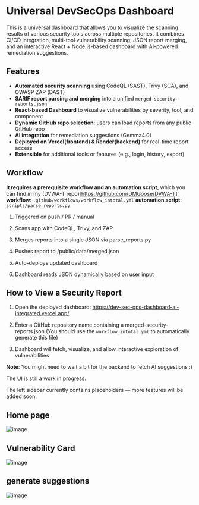 # Universal DevSecOps Dashboard
This is a universal dashboard that allows you to visualize the scanning results of various security tools across multiple repositories.
It combines CI/CD integration, multi-tool vulnerability scanning, JSON report merging, and an interactive React + Node.js-based dashboard with AI-powered remediation suggestions.

## Features
-  **Automated security scanning** using CodeQL (SAST), Trivy (SCA), and OWASP ZAP (DAST)
-  **SARIF report parsing and merging** into a unified `merged-security-reports.json`
-  **React-based Dashboard** to visualize vulnerabilities by severity, tool, and component
-  **Dynamic GitHub repo selection**: users can load reports from any public GitHub repo
-  **AI integration** for remediation suggestions (Gemma4.0)
-  **Deployed on Vercel(frontend) & Render(backend)** for real-time report access
-  **Extensible** for additional tools or features (e.g., login, history, export)

## Workflow
**It requires a prerequisite workflow and an automation script**, which you can find in my (DVWA-T repo)[https://github.com/DMGoose/DVWA-T]:
**workflow**: `.github/workflows/workflow_intotal.yml` 
**automation script**: `scripts/parse_reports.py`


1. Triggered on push / PR / manual

2. Scans app with CodeQL, Trivy, and ZAP

3. Merges reports into a single JSON via parse_reports.py

4. Pushes report to /public/data/merged.json

5. Auto-deploys updated dashboard

6. Dashboard reads JSON dynamically based on user input

## How to View a Security Report
1. Open the deployed dashboard: https://dev-sec-ops-dashboard-ai-integrated.vercel.app/

2. Enter a GitHub repository name containing a merged-security-reports.json (You should use the `workflow_intotal.yml` to automatically generate this file)

3. Dashboard will fetch, visualize, and allow interactive exploration of vulnerabilities

**Note**: 
You might need to wait a bit for the backend to fetch AI suggestions :)

The UI is still a work in progress. 

The left sidebar currently contains placeholders — more features will be added soon.

## Home page
![image](https://github.com/user-attachments/assets/6b70810d-5069-4a98-943e-b71c6e751d73)

## Vulnerability Card
![image](https://github.com/user-attachments/assets/fe5a55df-9bcb-4b2a-837d-49da5d8eae20)

## generate suggestions
![image](https://github.com/user-attachments/assets/c5ab9e5d-5b2f-4db5-bbde-e555ecd1068f)


